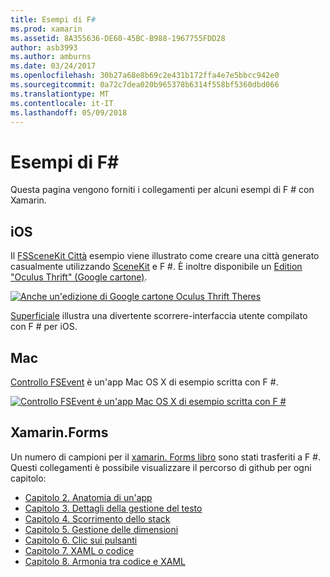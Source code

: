 ```yaml
---
title: Esempi di F#
ms.prod: xamarin
ms.assetid: 8A355636-DE60-45BC-B988-1967755FDD28
author: asb3993
ms.author: amburns
ms.date: 03/24/2017
ms.openlocfilehash: 30b27a68e8b69c2e431b172ffa4e7e5bbcc942e0
ms.sourcegitcommit: 0a72c7dea020b965378b6314f558bf5360dbd066
ms.translationtype: MT
ms.contentlocale: it-IT
ms.lasthandoff: 05/09/2018
---
```

# <a name="f-samples"></a>Esempi di F#

Questa pagina vengono forniti i collegamenti per alcuni esempi di F # con Xamarin.

## <a name="ios"></a>iOS

Il [FSSceneKit Città](https://developer.xamarin.com/samples/monotouch/ios8/FSSceneKit/) esempio viene illustrato come creare una città generato casualmente utilizzando [SceneKit](https://developer.xamarin.com/api/namespace/SceneKit/) e F #. È inoltre disponibile un [Edition "Oculus Thrift" (Google cartone)](https://developer.xamarin.com/samples/monotouch/ios8/SceneKitFSharp/).

[![](samples-images/fxscenekit-sml.png "Anche un'edizione di Google cartone Oculus Thrift Theres")](samples-images/fxscenekit.png#lightbox)

[Superficiale](https://github.com/dvdsgl/shallow) illustra una divertente scorrere-interfaccia utente compilato con F # per iOS.

## <a name="mac"></a>Mac

[Controllo FSEvent](https://developer.xamarin.com/samples/mac/FSEvents/) è un'app Mac OS X di esempio scritta con F #.

[![](samples-images/fsevents-sml.png "Controllo FSEvent è un'app Mac OS X di esempio scritta con F #")](samples-images/fsevents.png#lightbox)

## <a name="xamarinforms"></a>Xamarin.Forms

Un numero di campioni per il [xamarin. Forms libro](~/xamarin-forms/creating-mobile-apps-xamarin-forms/index.md) sono stati trasferiti a F #. Questi collegamenti è possibile visualizzare il percorso di github per ogni capitolo:

- [Capitolo 2. Anatomia di un'app](https://github.com/xamarin/xamarin-forms-book-samples/tree/master/Chapter02/FS)
- [Capitolo 3. Dettagli della gestione del testo](https://github.com/xamarin/xamarin-forms-book-samples/tree/master/Chapter03/FS)
- [Capitolo 4. Scorrimento dello stack](https://github.com/xamarin/xamarin-forms-book-samples/tree/master/Chapter04/FS)
- [Capitolo 5. Gestione delle dimensioni](https://github.com/xamarin/xamarin-forms-book-samples/tree/master/Chapter05/FS)
- [Capitolo 6. Clic sui pulsanti](https://github.com/xamarin/xamarin-forms-book-samples/tree/master/Chapter06/FS)
- [Capitolo 7. XAML o codice](https://github.com/xamarin/xamarin-forms-book-samples/tree/master/Chapter07/FS/CodePlusXaml)
- [Capitolo 8. Armonia tra codice e XAML](https://github.com/xamarin/xamarin-forms-book-samples/tree/master/Chapter08/FS/XamlKeypad)


